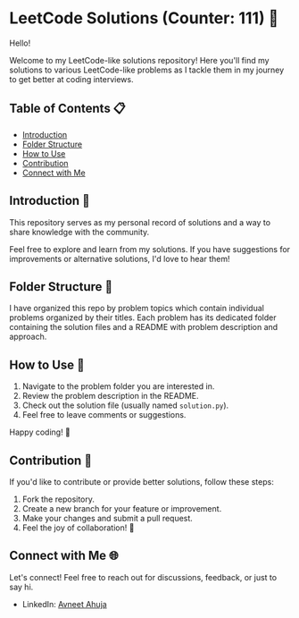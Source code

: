 # LeetCode Solutions (Counter: 111) 🚀

Hello! 

Welcome to my LeetCode-like solutions repository! Here you'll find my solutions to various LeetCode-like problems as I tackle them in my journey to get better at coding interviews.

## Table of Contents 📋

- [Introduction](#introduction)
- [Folder Structure](#folder-structure)
- [How to Use](#how-to-use)
- [Contribution](#contribution)
- [Connect with Me](#connect-with-me)

## Introduction 🌟 <a name="introduction"></a>

This repository serves as my personal record of solutions and a way to share knowledge with the community.

Feel free to explore and learn from my solutions. If you have suggestions for improvements or alternative solutions, I'd love to hear them!

## Folder Structure 📂 <a name="folder-structure"></a>

I have organized this repo by problem topics which contain individual problems organized by their titles. Each problem has its dedicated folder containing the solution files and a README with problem description and approach.

## How to Use 🚦 <a name="how-to-use"></a>

1. Navigate to the problem folder you are interested in.
2. Review the problem description in the README.
3. Check out the solution file (usually named `solution.py`).
4. Feel free to leave comments or suggestions.

Happy coding! 🚀

## Contribution 🤝 <a name="contribution"></a>

If you'd like to contribute or provide better solutions, follow these steps:

1. Fork the repository.
2. Create a new branch for your feature or improvement.
3. Make your changes and submit a pull request.
4. Feel the joy of collaboration! 🎉

## Connect with Me 🌐 <a name="connect-with-me"></a>

Let's connect! Feel free to reach out for discussions, feedback, or just to say hi.

- LinkedIn: [Avneet Ahuja](https://www.linkedin.com/in/avneet-ahuja-9aa686215/)


